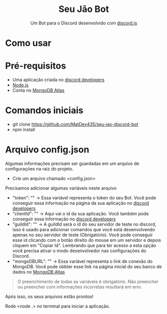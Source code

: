 <h1 align="center">Seu Jão Bot</h1>
<p align="center">Um Bot para o Discord desenvolvido com <a href="https://discord.js.org/#/">discord.js</a></p>

# Como usar

# Pré-requisitos
* Uma aplicação criada no <a href="https://discord.com/developers/applications">discord developers</a>
* <a href="https://nodejs.org/en/">Node.js</a>
* Conta no <a href="https://www.mongodb.com/cloud/atlas/lp/try4?utm_source=google&utm_campaign=search_gs_pl_evergreen_atlas_core_prosp-brand_gic-null_amers-br_ps-all_desktop_eng_lead&utm_term=mongodb&utm_medium=cpc_paid_search&utm_ad=e&utm_ad_campaign_id=12212624308&adgroup=115749706023&gclid=Cj0KCQjwnbmaBhD-ARIsAGTPcfUPGnmrDQ-KmubvizLjJ-SCfNuzEupOy5hgNBFFAGpaIhZnjsxE-NYaAr2lEALw_wcB">MongoDB Atlas</a>

# Comandos iniciais
* git clone https://github.com/MatDev435/seu-jao-discord-bot
* npm install


# Arquivo config.json
Algumas informações precisam ser guardadas em um arquivo de configurações na raiz do projeto.

* Crie um arquivo chamado <config.json>

Precisamos adicionar algumas variáveis neste arquivo

* "token": "" -> Essa variável representa o token do seu Bot. Você pode conseguir essa informação na página da sua aplicação no <a href="https://discord.com/developers/applications">discord developers</a>
* "clientId": "" -> Aqui vai o id da sua aplicação. Você também pode conseguir essa informação no <a href="https://discord.com/developers/applications">discord developers</a>
* "guildId": "" -> A guildId será o id do seu servidor de teste no discord, isso é usado para adicionar comandos que você está desenvolvendo apenas no seu servidor de teste (Obrigatório). Você pode conseguir esse id clicando com o  botão direito do mouse em um servidor e depois cliquem em "Copiar Id". Lembrando que para ter acesso a esta opção você precisa ativar o modo desenvolvedor nas configurações do Discord.
* "mongoDBURL": "" -> Essa variável representa o link de conexão do MongoDB. Você pode obbter esse link na página inicial do seu banco de dados no <a href="https://www.mongodb.com/cloud/atlas/lp/try4?utm_source=google&utm_campaign=search_gs_pl_evergreen_atlas_core_prosp-brand_gic-null_amers-br_ps-all_desktop_eng_lead&utm_term=mongodb&utm_medium=cpc_paid_search&utm_ad=e&utm_ad_campaign_id=12212624308&adgroup=115749706023&gclid=Cj0KCQjwnbmaBhD-ARIsAGTPcfUPGnmrDQ-KmubvizLjJ-SCfNuzEupOy5hgNBFFAGpaIhZnjsxE-NYaAr2lEALw_wcB">MongoDB Atlas</a>

> O preenchimento de todas as variáveis é obrigatório. Não preencher ou preencher com informações incorretas resultará em erro.

Após isso, os seus arquivos estão prontos!

Rode <node .> no terminal para iniciar a aplicação.
